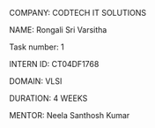 COMPANY: CODTECH IT SOLUTIONS

NAME: Rongali Sri Varsitha

Task number: 1

INTERN ID: CT04DF1768

DOMAIN: VLSI

DURATION: 4 WEEKS

MENTOR: Neela Santhosh Kumar
